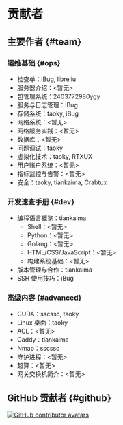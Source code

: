 # 贡献者

## 主要作者 {#team}

### 运维基础 {#ops}

- 检查单：iBug, libreliu
- 服务器介绍：<暂无>
- 包管理系统：2403772980ygy
- 服务与日志管理：iBug
- 存储系统：taoky, iBug
- 网络系统：<暂无>
- 网络服务实践：<暂无>
- 数据库：<暂无>
- 问题调试：taoky
- 虚拟化技术：taoky, RTXUX
- 用户账户系统：<暂无>
- 指标监控与告警：<暂无>
- 安全：taoky, tiankaima, Crabtux

### 开发速查手册 {#dev}

- 编程语言概览：tiankaima
    - Shell：<暂无>
    - Python：<暂无>
    - Golang：<暂无>
    - HTML/CSS/JavaScript：<暂无>
    - 构建系统基础：<暂无>
- 版本管理与合作：tiankaima
- SSH 使用技巧：iBug

### 高级内容 {#advanced}

- CUDA：sscssc, taoky
- Linux 桌面：taoky
- ACL：<暂无>
- Caddy：tiankaima
- Nmap：sscssc
- 守护进程：<暂无>
- 超算：<暂无>
- 网关交换机简介：<暂无>

## GitHub 贡献者 {#github}

[![GitHub contributor avatars](https://cf.ustclug.org/get/?target=https%3A%2F%2Fcontributors-img.web.app%2Fimage%3Frepo%3Dustclug%2FLinux201-docs)](https://github.com/ustclug/Linux201-docs/graphs/contributors)

